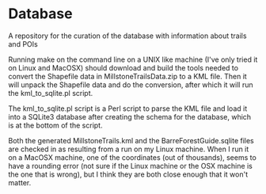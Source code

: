 Database
========

A repository for the curation of the database with information about trails and
POIs

Running make on the command line on a UNIX like machine (I've only tried it on
Linux and MacOSX) should download and build the tools needed to convert the
Shapefile data in MillstoneTrailsData.zip to a KML file.  Then it will unpack
the Shapefile data and do the conversion, after which it will run the
kml_to_sqlite.pl script.

The kml_to_sqlite.pl script is a Perl script to parse the KML file and load it
into a SQLite3 database after creating the schema for the database, which is at
the bottom of the script.

Both the generated MillstoneTrails.kml and the BarreForestGuide.sqlite files
are checked in as resulting from a run on my Linux machine.  When I run it on a
MacOSX machine, one of the coordinates (out of thousands), seems to have a
rounding error (not sure if the Linux machine or the OSX machine is the one
that is wrong), but I think they are both close enough that it won't matter.
